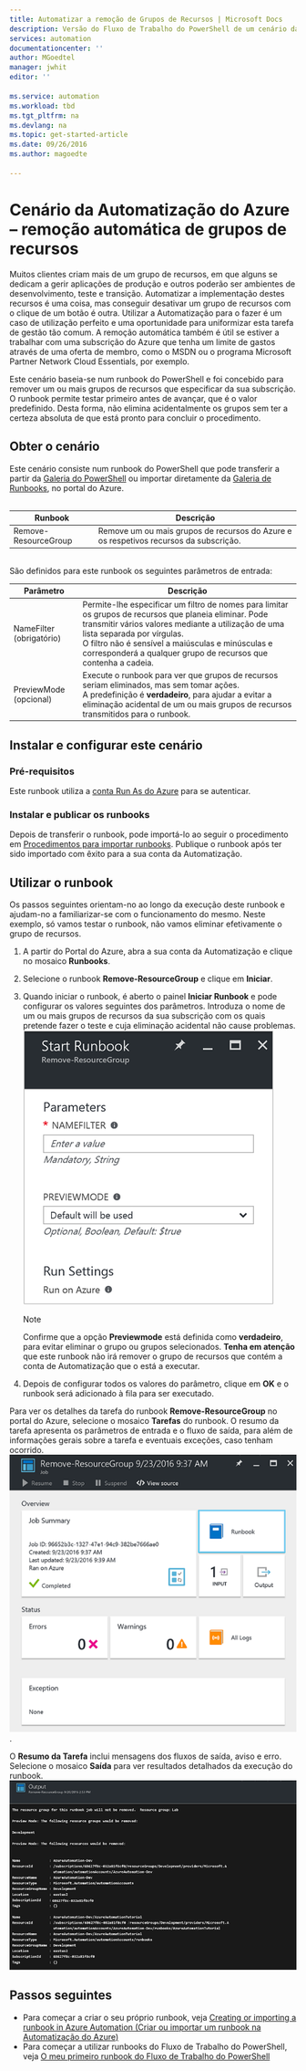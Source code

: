 ```yaml
---
title: Automatizar a remoção de Grupos de Recursos | Microsoft Docs
description: Versão do Fluxo de Trabalho do PowerShell de um cenário da Automatização do Azure, incluindo runbooks, para remover todos os Grupos de Recursos da sua subscrição.
services: automation
documentationcenter: ''
author: MGoedtel
manager: jwhit
editor: ''

ms.service: automation
ms.workload: tbd
ms.tgt_pltfrm: na
ms.devlang: na
ms.topic: get-started-article
ms.date: 09/26/2016
ms.author: magoedte

---
```

# Cenário da Automatização do Azure – remoção automática de grupos de recursos
Muitos clientes criam mais de um grupo de recursos, em que alguns se dedicam a gerir aplicações de produção e outros poderão ser ambientes de desenvolvimento, teste e transição. Automatizar a implementação destes recursos é uma coisa, mas conseguir desativar um grupo de recursos com o clique de um botão é outra.  Utilizar a Automatização para o fazer é um caso de utilização perfeito e uma oportunidade para uniformizar esta tarefa de gestão tão comum. A remoção automática também é útil se estiver a trabalhar com uma subscrição do Azure que tenha um limite de gastos através de uma oferta de membro, como o MSDN ou o programa Microsoft Partner Network Cloud Essentials, por exemplo. 

Este cenário baseia-se num runbook do PowerShell e foi concebido para remover um ou mais grupos de recursos que especificar da sua subscrição.  O runbook permite testar primeiro antes de avançar, que é o valor predefinido.  Desta forma, não elimina acidentalmente os grupos sem ter a certeza absoluta de que está pronto para concluir o procedimento.   

## Obter o cenário
Este cenário consiste num runbook do PowerShell que pode transferir a partir da [Galeria do PowerShell](https://www.powershellgallery.com/packages/Remove-ResourceGroup/1.0/DisplayScript) ou importar diretamente da [Galeria de Runbooks](automation-runbook-gallery.md), no portal do Azure.<br><br> 

| Runbook | Descrição |
| --- | --- |
| Remove-ResourceGroup |Remove um ou mais grupos de recursos do Azure e os respetivos recursos da subscrição. |

<br>
São definidos para este runbook os seguintes parâmetros de entrada:

| Parâmetro | Descrição |
| --- | --- |
| NameFilter (obrigatório) |Permite-lhe especificar um filtro de nomes para limitar os grupos de recursos que planeia eliminar. Pode transmitir vários valores mediante a utilização de uma lista separada por vírgulas.<br>O filtro não é sensível a maiúsculas e minúsculas e corresponderá a qualquer grupo de recursos que contenha a cadeia. |
| PreviewMode (opcional) |Execute o runbook para ver que grupos de recursos seriam eliminados, mas sem tomar ações.<br>A predefinição é **verdadeiro**, para ajudar a evitar a eliminação acidental de um ou mais grupos de recursos transmitidos para o runbook. |

## Instalar e configurar este cenário
### Pré-requisitos
Este runbook utiliza a [conta Run As do Azure](automation-sec-configure-azure-runas-account.md) para se autenticar.    

### Instalar e publicar os runbooks
Depois de transferir o runbook, pode importá-lo ao seguir o procedimento em [Procedimentos para importar runbooks](automation-creating-importing-runbook.md#importing-a-runbook-from-a-file-into-Azure-Automation).  Publique o runbook após ter sido importado com êxito para a sua conta da Automatização.

## Utilizar o runbook
Os passos seguintes orientam-no ao longo da execução deste runbook e ajudam-no a familiarizar-se com o funcionamento do mesmo.  Neste exemplo, só vamos testar o runbook, não vamos eliminar efetivamente o grupo de recursos.  

1. A partir do Portal do Azure, abra a sua conta da Automatização e clique no mosaico **Runbooks**.
2. Selecione o runbook **Remove-ResourceGroup** e clique em **Iniciar**.
3. Quando iniciar o runbook, é aberto o painel **Iniciar Runbook** e pode configurar os valores seguintes dos parâmetros.  Introduza o nome de um ou mais grupos de recursos da sua subscrição com os quais pretende fazer o teste e cuja eliminação acidental não cause problemas.<br> ![Parâmetros de Remove-ResouceGroup](media/automation-scenario-remove-resourcegroup/remove-resourcegroup-input-parameters.png)
   
   > [!NOTE]
   > Confirme que a opção **Previewmode** está definida como **verdadeiro**, para evitar eliminar o grupo ou grupos selecionados.  **Tenha em atenção** que este runbook não irá remover o grupo de recursos que contém a conta de Automatização que o está a executar.  
   > 
   > 
4. Depois de configurar todos os valores do parâmetro, clique em **OK** e o runbook será adicionado à fila para ser executado.  

Para ver os detalhes da tarefa do runbook **Remove-ResourceGroup** no portal do Azure, selecione o mosaico **Tarefas** do runbook. O resumo da tarefa apresenta os parâmetros de entrada e o fluxo de saída, para além de informações gerais sobre a tarefa e eventuais exceções, caso tenham ocorrido.<br> ![Estado da Tarefa do Runbook Remove-ResourceGroup](media/automation-scenario-remove-resourcegroup/remove-resourcegroup-runbook-job-status.png).

O **Resumo da Tarefa** inclui mensagens dos fluxos de saída, aviso e erro. Selecione o mosaico **Saída** para ver resultados detalhados da execução do runbook.<br> ![Resultados da Saída do Runbook Remove-ResourceGroup Runbook](media/automation-scenario-remove-resourcegroup/remove-resourcegroup-runbook-job-output.png) 

## Passos seguintes
* Para começar a criar o seu próprio runbook, veja [Creating or importing a runbook in Azure Automation (Criar ou importar um runbook na Automatização do Azure)](automation-creating-importing-runbook.md)
* Para começar a utilizar runbooks do Fluxo de Trabalho do PowerShell, veja [O meu primeiro runbook do Fluxo de Trabalho do PowerShell](automation-first-runbook-textual.md)

<!--HONumber=Sep16_HO4-->


